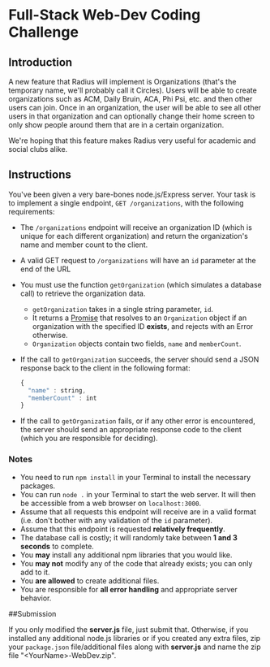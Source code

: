 # Full-Stack Web-Dev Coding Challenge

## Introduction

A new feature that Radius will implement is Organizations (that's the temporary name, we'll probably call it Circles). Users will be able to create organizations such as ACM, Daily Bruin, ACA, Phi Psi, etc. and then other users can join. Once in an organization, the user will be able to see all other users in that organization and can optionally change their home screen to only show people around them that are in a certain organization.

We're hoping that this feature makes Radius very useful for academic and social clubs alike.

## Instructions

You've been given a very bare-bones node.js/Express server. Your task is to implement a single endpoint, `GET /organizations`, with the following requirements:

- The `/organizations` endpoint will receive an organization ID (which is unique for each different organization) and return the organization's name and member count to the client.

- A valid GET request to `/organizations` will have an `id` parameter at the end of the URL

- You must use the function `getOrganization` (which simulates a database call) to retrieve the organization data.

  - `getOrganization` takes in a single string parameter, `id`.
  - It returns a [Promise](https://developer.mozilla.org/en-US/docs/Web/JavaScript/Reference/Global_Objects/Promise) that resolves to an `Organization` object if an organization with the specified ID **exists**, and rejects with an Error otherwise.
  - `Organization` objects contain two fields, `name` and `memberCount`.

- If the call to `getOrganization` succeeds, the server should send a JSON response back to the client in the following format:

  ```javascript
  {
  	"name" : string,
  	"memberCount" : int
  }
  ```

- If the call to `getOrganization` fails, or if any other error is encountered, the server should send an appropriate response code to the client (which you are responsible for deciding).

### Notes

- You need to run `npm install` in your Terminal to install the necessary packages.
- You can run `node .` in your Terminal to start the web server. It will then be accessible from a web browser on `localhost:3000`.
- Assume that all requests this endpoint will receive are in a valid format (i.e. don't bother with any validation of the `id` parameter).
- Assume that this endpoint is requested **relatively frequently**.
- The database call is costly; it will randomly take between **1 and 3 seconds** to complete.
- You **may** install any additional npm libraries that you would like.
- You **may not** modify any of the code that already exists; you can only add to it.
- You **are allowed** to create additional files.
- You are responsible for **all error handling** and appropriate server behavior.

##Submission

If you only modified the **server.js** file, just submit that. Otherwise, if you installed any additional node.js libraries or if you created any extra files, zip your `package.json` file/additional files along with **server.js** and name the zip file "\<YourName\>-WebDev.zip".
